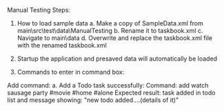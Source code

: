 Manual Testing Steps:

1. How to load sample data 
	a. Make a copy of SampleData.xml from main\src\test\data\ManualTesting
	b. Rename it to taskbook.xml
	c. Navigate to main\data
	d. Overwrite and replace the taskbook.xml file with the renamed taskbook.xml
	
2. Startup the application and presaved data will automatically be loaded
	
3. Commands to enter in command box:

Add command:
	a. Add a Todo task successfully:
		Command: add watch sausage party #movie #home #alone
		Expected result: task added in todo list and message showing: 
		"new todo added....(details of it)"
		
		
	
	
	 